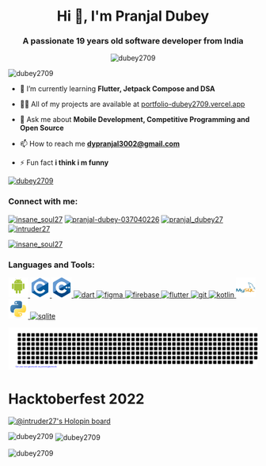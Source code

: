 <h1 align="center">Hi 👋, I'm Pranjal Dubey</h1>
<h3 align="center">A passionate 19 years old software developer from India</h3>
<p align="middle"> <img src="https://user-images.githubusercontent.com/96309032/210981303-80989856-7ce2-43c8-a9b8-6874fbeeaa19.gif" alt="dubey2709" /> </p>

<p align="left"> <img src="https://komarev.com/ghpvc/?username=dubey2709&label=Profile%20views&color=0e75b6&style=flat" alt="dubey2709" /> </p>

- 🌱 I’m currently learning **Flutter, Jetpack Compose and DSA**

- 👨‍💻 All of my projects are available at [portfolio-dubey2709.vercel.app](portfolio-dubey2709.vercel.app)

- 💬 Ask me about **Mobile Development, Competitive Programming and Open Source**

- 📫 How to reach me **dypranjal3002@gmail.com**

- ⚡ Fun fact **i think i m funny**
<p align="left"> <a href="https://github.com/ryo-ma/github-profile-trophy"><img src="https://github-profile-trophy.vercel.app/?username=dubey2709" alt="dubey2709" /></a></p>

<h3 align="left">Connect with me:</h3>
<p align="left">
<a href="https://twitter.com/insane_soul27" target="blank"><img align="center" src="https://raw.githubusercontent.com/rahuldkjain/github-profile-readme-generator/master/src/images/icons/Social/twitter.svg" alt="insane_soul27" height="30" width="40" /></a>
<a href="https://linkedin.com/in/pranjal-dubey-037040226" target="blank"><img align="center" src="https://raw.githubusercontent.com/rahuldkjain/github-profile-readme-generator/master/src/images/icons/Social/linked-in-alt.svg" alt="pranjal-dubey-037040226" height="30" width="40" /></a>
<a href="https://instagram.com/pranjal_dubey27" target="blank"><img align="center" src="https://raw.githubusercontent.com/rahuldkjain/github-profile-readme-generator/master/src/images/icons/Social/instagram.svg" alt="pranjal_dubey27" height="30" width="40" /></a>
<a href="https://www.codechef.com/users/intruder27" target="blank"><img align="center" src="https://cdn.jsdelivr.net/npm/simple-icons@3.1.0/icons/codechef.svg" alt="intruder27" height="30" width="40" /></a>
</p>

<p align="left"> <a href="https://twitter.com/insane_soul27" target="blank"><img src="https://img.shields.io/twitter/follow/insane_soul27?logo=twitter&style=for-the-badge" alt="insane_soul27" /></a> </p>

<h3 align="left">Languages and Tools:</h3>
<p align="left"> <a href="https://developer.android.com" target="_blank" rel="noreferrer"> <img src="https://raw.githubusercontent.com/devicons/devicon/master/icons/android/android-original-wordmark.svg" alt="android" width="40" height="40"/> </a> <a href="https://www.cprogramming.com/" target="_blank" rel="noreferrer"> <img src="https://raw.githubusercontent.com/devicons/devicon/master/icons/c/c-original.svg" alt="c" width="40" height="40"/> </a> <a href="https://www.w3schools.com/cpp/" target="_blank" rel="noreferrer"> <img src="https://raw.githubusercontent.com/devicons/devicon/master/icons/cplusplus/cplusplus-original.svg" alt="cplusplus" width="40" height="40"/> </a> <a href="https://dart.dev" target="_blank" rel="noreferrer"> <img src="https://www.vectorlogo.zone/logos/dartlang/dartlang-icon.svg" alt="dart" width="40" height="40"/> </a> <a href="https://www.figma.com/" target="_blank" rel="noreferrer"> <img src="https://www.vectorlogo.zone/logos/figma/figma-icon.svg" alt="figma" width="40" height="40"/> </a> <a href="https://firebase.google.com/" target="_blank" rel="noreferrer"> <img src="https://www.vectorlogo.zone/logos/firebase/firebase-icon.svg" alt="firebase" width="40" height="40"/> </a> <a href="https://flutter.dev" target="_blank" rel="noreferrer"> <img src="https://www.vectorlogo.zone/logos/flutterio/flutterio-icon.svg" alt="flutter" width="40" height="40"/> </a> <a href="https://git-scm.com/" target="_blank" rel="noreferrer"> <img src="https://www.vectorlogo.zone/logos/git-scm/git-scm-icon.svg" alt="git" width="40" height="40"/> </a> <a href="https://kotlinlang.org" target="_blank" rel="noreferrer"> <img src="https://www.vectorlogo.zone/logos/kotlinlang/kotlinlang-icon.svg" alt="kotlin" width="40" height="40"/> </a> <a href="https://www.mysql.com/" target="_blank" rel="noreferrer"> <img src="https://raw.githubusercontent.com/devicons/devicon/master/icons/mysql/mysql-original-wordmark.svg" alt="mysql" width="40" height="40"/> </a> <a href="https://www.python.org" target="_blank" rel="noreferrer"> <img src="https://raw.githubusercontent.com/devicons/devicon/master/icons/python/python-original.svg" alt="python" width="40" height="40"/> </a> <a href="https://www.sqlite.org/" target="_blank" rel="noreferrer"> <img src="https://www.vectorlogo.zone/logos/sqlite/sqlite-icon.svg" alt="sqlite" width="40" height="40"/> </a> </p>


![gitartwork](gitartwork.svg)
 
 
 # Hacktoberfest 2022
[![@intruder27's Holopin board](https://holopin.me/intruder27)](https://holopin.io/@intruder27)

<p><img align="left" src="https://github-readme-stats.vercel.app/api/top-langs?username=dubey2709&show_icons=true&locale=en&layout=compact" alt="dubey2709" /></p>

<p>&nbsp;<img align="center" src="https://github-readme-stats.vercel.app/api?username=dubey2709&show_icons=true&locale=en" alt="dubey2709" /></p>

<p><img align="center" src="https://github-readme-streak-stats.herokuapp.com/?user=dubey2709&" alt="dubey2709" /></p>
